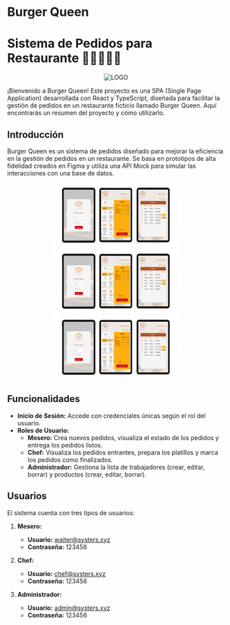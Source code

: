 # Burger Queen
# Sistema de Pedidos para Restaurante 🍔👩‍🍳👨‍💼

<p align="center">
<img src="./src/assets/burger-queen-logo.png" alt="LOGO" width="200" height="300">
</p>

¡Bienvenido a Burger Queen! Este proyecto es una SPA (Single Page Application) desarrollada con React y TypeScript, diseñada para facilitar la gestión de pedidos en un restaurante ficticio llamado Burger Queen. Aquí encontrarás un resumen del proyecto y cómo utilizarlo.

## Introducción

Burger Queen es un sistema de pedidos diseñado para mejorar la eficiencia en la gestión de pedidos en un restaurante. Se basa en prototipos de alta fidelidad creados en Figma y utiliza una API Mock para simular las interacciones con una base de datos.

<p align="center">
<img src="./src/assets/prot1.png" alt="LOGO" width="300" height="150">
  <img src="./src/assets/prot1.png" alt="LOGO" width="300" height="150">
  <img src="./src/assets/prot1.png" alt="LOGO" width="300" height="150">
</p>


## Funcionalidades

- **Inicio de Sesión:** Accede con credenciales únicas según el rol del usuario.
- **Roles de Usuario:**
  - **Mesero:** Crea nuevos pedidos, visualiza el estado de los pedidos y entrega los pedidos listos.
  - **Chef:** Visualiza los pedidos entrantes, prepara los platillos y marca los pedidos como finalizados.
  - **Administrador:** Gestiona la lista de trabajadores (crear, editar, borrar) y productos (crear, editar, borrar).

## Usuarios

El sistema cuenta con tres tipos de usuarios:

1. **Mesero:**
   - **Usuario:** waiter@systers.xyz
   - **Contraseña:** 123456

2. **Chef:**
   - **Usuario:** chef@systers.xyz
   - **Contraseña:** 123456

3. **Administrador:**
   - **Usuario:** admin@systers.xyz
   - **Contraseña:** 123456

